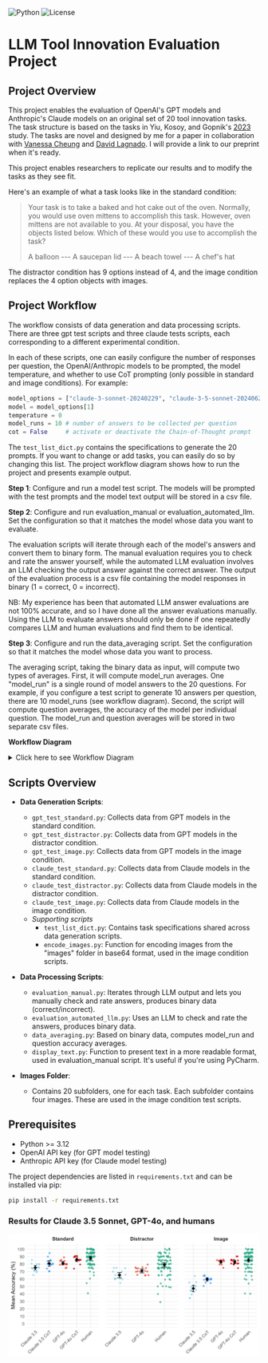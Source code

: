 ![Python](https://img.shields.io/badge/python-v3.12+-blue.svg)
![License](https://img.shields.io/badge/license-MIT-green.svg)

# LLM Tool Innovation Evaluation Project

## Project Overview
This project enables the evaluation of OpenAI's GPT models and Anthropic's Claude models on an original set of 20 tool innovation tasks. The task structure is based on the tasks in Yiu, Kosoy, and Gopnik's [2023](https://journals.sagepub.com/doi/10.1177/17456916231201401) study. The tasks are novel and designed by me for a paper in collaboration with [Vanessa Cheung](https://scholar.google.com/citations?user=_9RYSjEAAAAJ&hl=en) and [David Lagnado](https://scholar.google.com.sg/citations?user=AMb1WywAAAAJ&hl=en). I will provide a link to our preprint when it's ready. 

This project enables researchers to replicate our results and to modify the tasks as they see fit.

Here's an example of what a task looks like in the standard condition:

>Your task is to take a baked and hot cake out of the oven. Normally, you would use oven mittens to accomplish this task. However, oven mittens are not available to you. At your disposal, you have the objects listed below. Which of these would you use to accomplish the task?
>
>A balloon --- A saucepan lid --- A beach towel --- A chef's hat

The distractor condition has 9 options instead of 4, and the image condition replaces the 4 option objects with images.


## Project Workflow
The workflow consists of data generation and data processing scripts. There are three gpt test scripts and three claude tests scripts, each corresponding to a different experimental condition.

In each of these scripts, one can easily configure the number of responses per question, the OpenAI/Anthropic models to be prompted, the model temperature, and whether to use CoT prompting (only possible in standard and image conditions). For example:

```python
model_options = ["claude-3-sonnet-20240229", "claude-3-5-sonnet-20240620"]
model = model_options[1]
temperature = 0
model_runs = 10 # number of answers to be collected per question
cot = False     # activate or deactivate the Chain-of-Thought prompt
```

The `test_list_dict.py` contains the specifications to generate the 20 prompts. If you want to change or add tasks, you can easily do so by changing this list.
The project workflow diagram shows how to run the project and presents example output.

**Step 1**: Configure and run a model test script. The models will be prompted with the test prompts and the model text output will be stored in a csv file. 

**Step 2**: Configure and run evaluation_manual or evaluation_automated_llm. Set the configuration so that it matches the model whose data you want to evaluate. 

The evaluation scripts will iterate through each of the model's answers and convert them to binary form. The manual evaluation requires you to check and rate the answer yourself, while the automated LLM evaluation involves an LLM checking the output answer against the correct answer. The output of the evaluation process is a csv file containing the model responses in binary (1 = correct, 0 = incorrect). 

NB: My experience has been that automated LLM answer evaluations are not 100% accurate, and so I have done all the answer evaluations manually. Using the LLM to evaluate answers should only be done if one repeatedly compares LLM and human evaluations and find them to be identical. 

**Step 3**: Configure and run the data_averaging script. Set the configuration so that it matches the model whose data you want to process. 

The averaging script, taking the binary data as input, will compute two types of averages. First, it will compute model_run averages. One "model_run" is a single round of model answers to the 20 questions. For example, if you configure a test script to generate 10 answers per question, there are 10 model_runs (see workflow diagram). Second, the script will compute question averages, the accuracy of the model per individual question. The model_run and question averages will be stored in two separate csv files.


**Workflow Diagram**
<br>
<details>
<summary>Click here to see Workflow Diagram</summary>
<img src="workflow.png" alt="Workflow Diagram"/>
</details>


## Scripts Overview
- **Data Generation Scripts**:
  - `gpt_test_standard.py`: Collects data from GPT models in the standard condition.
  - `gpt_test_distractor.py`: Collects data from GPT models in the distractor condition.
  - `gpt_test_image.py`: Collects data from GPT models in the image condition.
  - `claude_test_standard.py`: Collects data from Claude models in the standard condition.
  - `claude_test_distractor.py`: Collects data from Claude models in the distractor condition.
  - `claude_test_image.py`: Collects data from Claude models in the image condition.
  - *Supporting scripts*
    - `test_list_dict.py`: Contains task specifications shared across data generation scripts.
    - `encode_images.py`: Function for encoding images from the "images" folder in base64 format, used in the image condition scripts.

- **Data Processing Scripts**:
  - `evaluation_manual.py`: Iterates through LLM output and lets you manually check and rate answers, produces binary data (correct/incorrect).
  - `evaluation_automated_llm.py`: Uses an LLM to check and rate the answers, produces binary data.
  - `data_averaging.py`: Based on binary data, computes model_run and question accuracy averages.
  - `display_text.py`: Function to present text in a more readable format, used in evaluation_manual script. It's useful if you're using PyCharm.

- **Images Folder**:
  - Contains 20 subfolders, one for each task. Each subfolder contains four images. These are used in the image condition test scripts.


## Prerequisites
* Python >= 3.12
* OpenAI API key (for GPT model testing)
* Anthropic API key (for Claude model testing)

The project dependencies are listed in `requirements.txt` and can be installed via pip:
```bash
pip install -r requirements.txt
```


### Results for Claude 3.5 Sonnet, GPT-4o, and humans 
![](results_claude3-5_and_gpt-4o.png)
